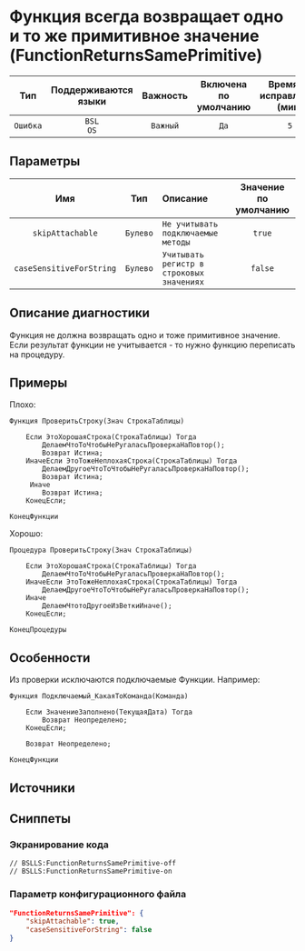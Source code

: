 # Функция всегда возвращает одно и то же примитивное значение (FunctionReturnsSamePrimitive)

 Тип | Поддерживаются<br>языки | Важность | Включена<br>по умолчанию | Время на<br>исправление (мин) | Тэги 
 :-: | :-: | :-: | :-: | :-: | :-: 
 `Ошибка` | `BSL`<br>`OS` | `Важный` | `Да` | `5` | `design`<br>`badpractice` 

## Параметры 

 Имя | Тип | Описание | Значение по умолчанию 
 :-: | :-: | :-- | :-: 
 `skipAttachable` | `Булево` | ```Не учитывать подключаемые методы``` | ```true``` 
 `caseSensitiveForString` | `Булево` | ```Учитывать регистр в строковых значениях``` | ```false``` 

<!-- Блоки выше заполняются автоматически, не трогать -->
## Описание диагностики
<!-- Описание диагностики заполняется вручную. Необходимо понятным языком описать смысл и схему работу -->

Функция не должна возвращать одно и тоже примитивное значение. Если результат функции не учитывается - то нужно функцию 
переписать на процедуру.

## Примеры
<!-- В данном разделе приводятся примеры, на которые диагностика срабатывает, а также можно привести пример, как можно исправить ситуацию -->

Плохо:
```bsl
Функция ПроверитьСтроку(Знач СтрокаТаблицы)

    Если ЭтоХорошаяСтрока(СтрокаТаблицы) Тогда
        ДелаемЧтоТоЧтобыНеРугаласьПроверкаНаПовтор();
        Возврат Истина;
    ИначеЕсли ЭтоТожеНеплохаяСтрока(СтрокаТаблицы) Тогда
        ДелаемДругоеЧтоТоЧтобыНеРугаласьПроверкаНаПовтор();
        Возврат Истина;
     Иначе
        Возврат Истина;
    КонецЕсли;

КонецФункции
```

Хорошо:
```bsl
Процедура ПроверитьСтроку(Знач СтрокаТаблицы)

    Если ЭтоХорошаяСтрока(СтрокаТаблицы) Тогда
        ДелаемЧтоТоЧтобыНеРугаласьПроверкаНаПовтор();
    ИначеЕсли ЭтоТожеНеплохаяСтрока(СтрокаТаблицы) Тогда
        ДелаемДругоеЧтоТоЧтобыНеРугаласьПроверкаНаПовтор();
    Иначе
        ДелаемЧтотоДругоеИзВеткиИначе();
    КонецЕсли;

КонецПроцедуры
```

## Особенности

Из проверки исключаются подключаемые Функции. Например:
```bsl
Функция Подключаемый_КакаяТоКоманда(Команда)

    Если ЗначениеЗаполнено(ТекущаяДата) Тогда
        Возврат Неопределено;
    КонецЕсли;

    Возврат Неопределено;

КонецФункции
```

## Источники
<!-- Необходимо указывать ссылки на все источники, из которых почерпнута информация для создания диагностики -->

## Сниппеты

<!-- Блоки ниже заполняются автоматически, не трогать -->
### Экранирование кода

```bsl
// BSLLS:FunctionReturnsSamePrimitive-off
// BSLLS:FunctionReturnsSamePrimitive-on
```

### Параметр конфигурационного файла

```json
"FunctionReturnsSamePrimitive": {
    "skipAttachable": true,
    "caseSensitiveForString": false
}
```
